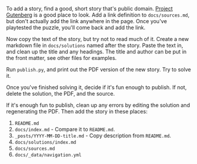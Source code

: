 To add a story, find a good, short story that's public domain.
[Project Gutenberg] is a good place to look. Add a link definition to
`docs/sources.md`, but don't actually add the link anywhere in the page. Once
you've playtested the puzzle, you'll come back and add the link.

Now copy the text of the story, but try not to read much of it. Create a new
markdown file in `docs/solutions` named after the story. Paste the text in, and
clean up the title and any headings. The title and author can be put in the
front matter, see other files for examples.

Run `publish.py`, and print out the PDF version of the new story. Try to solve
it.

Once you've finished solving it, decide if it's fun enough to publish. If not,
delete the solution, the PDF, and the source.

If it's enough fun to publish, clean up any errors by editing the solution and
regenerating the PDF. Then add the story in these places:
1. `README.md`
2. `docs/index.md` - Compare it to `README.md`.
3. `_posts/YYYY-MM-DD-title.md` - Copy description from `README.md`.
4. `docs/solutions/index.md`
5. `docs/sources.md`
6. `docs/_data/navigation.yml`

[Project Gutenberg]: https://gutenberg.org
